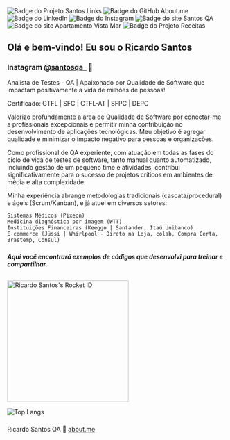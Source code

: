 <div onclick="window.open('https://santosqa.github.io', '_blank');" style="cursor: pointer; display: inline-block;">
  <img src="https://img.shields.io/badge/GitHub-Projeto%20Santos%20Links-%23FFD700?style=for-the-badge&logo=github&logoColor=white" alt="Badge do Projeto Santos Links" title="Projeto Santos Links">
</div>

<div onclick="window.open('https://github.com/santosqa', '_blank');" style="cursor: pointer; display: inline-block;">
  <img src="https://img.shields.io/badge/GitHub-About.me-%2350fa7b?style=for-the-badge&logo=github&logoColor=white" alt="Badge do GitHub About.me" title="GitHub About.me">
</div>

<div onclick="window.open('https://www.linkedin.com/in/santosqa', '_blank');" style="cursor: pointer; display: inline-block;">
  <img src="https://img.shields.io/badge/>-LinkedIn-0077B5?style=for-the-badge&logo=linkedin&logoColor=white" alt="Badge do LinkedIn" title="LinkedIn">
</div>

<div onclick="window.open('https://www.instagram.com/santosqa_/', '_blank');" style="cursor: pointer; display: inline-block;">
  <img src="https://img.shields.io/badge/>-instagram-%23ff5555.svg?&style=for-the-badge&logo=instagram&logoColor=white" alt="Badge do Instagram" title="Instagram">
</div>

<div onclick="window.open('https://www.santosqa.com', '_blank');" style="cursor: pointer; display: inline-block;">
  <img src="https://img.shields.io/badge/www-santosqa.com-%23bd93f9.svg?&style=for-the-badge&logo=firefox-browser&logoColor=white" alt="Badge do site Santos QA" title="Santos QA">
</div>

<div onclick="window.open('https://www.apartamentovistamar.com/', '_blank');" style="cursor: pointer; display: inline-block;">
  <img src="https://img.shields.io/badge/www-ApartamentoVistaMar.com-%238be9fd.svg?&style=for-the-badge&logo=google-chrome&logoColor=white" alt="Badge do site Apartamento Vista Mar" title="Apartamento Vista Mar">
</div>

<div onclick="window.open('https://santosqa.github.io/receitas/', '_blank');" style="cursor: pointer; display: inline-block;">
  <img src="https://img.shields.io/badge/GitHub-Projeto%20Receitas-%23ffb86c?style=for-the-badge&logo=github&logoColor=white" alt="Badge do Projeto Receitas" title="Projeto Receitas">
</div>

## Olá e bem-vindo! Eu sou o Ricardo Santos
###  Instagram [@santosqa_](https://www.instagram.com/santosqa_/) 👋

Analista de Testes - QA | Apaixonado por Qualidade de Software que impactam positivamente a vida de milhões de pessoas!

Certificado: CTFL | SFC | CTFL-AT | SFPC | DEPC

Valorizo profundamente a área de Qualidade de Software por conectar-me a profissionais excepcionais e permitir minha contribuição no desenvolvimento de aplicações tecnológicas. Meu objetivo é agregar qualidade e minimizar o impacto negativo para pessoas e organizações.

Como profissional de QA experiente, com atuação em todas as fases do ciclo de vida de testes de software, tanto manual quanto automatizado, incluindo gestão de um pequeno time e atividades, contribuí significativamente para o sucesso de projetos críticos em ambientes de média e alta complexidade.

Minha experiência abrange metodologias tradicionais (cascata/procedural) e ágeis (Scrum/Kanban), e já atuei em diversos setores:

```note
Sistemas Médicos (Pixeon)
Medicina diagnóstica por imagem (WTT)
Instituições Financeiras (Keeggo | Santander, Itaú Unibanco)
E-commerce (Jüssi | Whirlpool - Direto na Loja, colab, Compra Certa, Brastemp, Consul)
```

###
##### Aqui você encontrará exemplos de códigos que desenvolvi para treinar e compartilhar.
##

<a href="https://app.rocketseat.com.br/me/santosqa"><img src="https://app.rocketseat.com.br/api/rocketid/share?slug=santosqa&type=card" width="280" alt="Ricardo Santos's Rocket ID"/></a>


![Top Langs](https://github-readme-stats.vercel.app/api/top-langs/?username=santosqa&hide=TeX&layout=compact)
###

Ricardo Santos QA :wave: [about.me](https://santosqa.github.io)
